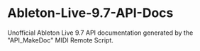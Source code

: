# Ableton-Live-9.7-API-Docs
Unofficial Ableton Live 9.7 API documentation generated by the "API_MakeDoc" MIDI Remote Script.
